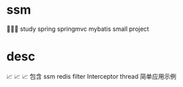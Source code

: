 # ssm
:tada::tada::tada: study spring springmvc mybatis small project

# desc

:chart_with_upwards_trend: :chart_with_upwards_trend: :chart_with_upwards_trend: 包含 ssm redis filter Interceptor thread  简单应用示例 
